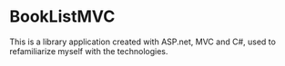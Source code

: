 ﻿# BookListMVC
 
This is a library application created with ASP.net, MVC and C#, used to refamiliarize myself with the technologies.
